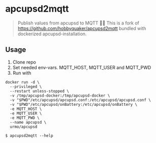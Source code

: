 # apcupsd2mqtt

> Publish values from apcupsd to MQTT 🔌🔋
This is a fork of https://github.com/hobbyquaker/apcupsd2mqtt bundled with dockerized apcupsd-installation.

## Usage

1. Clone repo
2. Set needed env-vars. MQTT_HOST, MQTT_USER and MQTT_PWD
3. Run with
```
docker run -d \
  --privileged \
  --restart unless-stopped \
  -v /tmp/apcupsd-docker:/tmp/apcupsd-docker \
  -v "$PWD"/etc/apcupsd/apcupsd.conf:/etc/apcupsd/apcupsd.conf \
  -v "$PWD"/etc/apcupsd/onBattery:/etc/apcupsd/onBattery \
  -e MQTT_HOST \
  -e MQTT_USER \
  -e MQTT_PWD \
  --name apcupsd \
  urmo/apcupsd
```

`$ apcupsd2mqtt --help`
